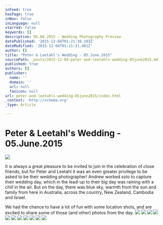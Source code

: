 ```yaml
---
inFeed: true
hasPage: true
inNav: false
inLanguage: null
starred: false
keywords: []
description: 05.06.2015 - Wedding Photography Preview
datePublished: '2015-12-04T01:21:38.203Z'
dateModified: '2015-12-04T01:21:31.481Z'
author: []
title: "Peter & Leetahl's Wedding - 05.June.2015"
sourcePath: _posts/2015-12-04-peter-and-leetahls-wedding-05june2015.md
published: true
authors: []
publisher:
  name: ''
  domain: ''
  url: null
  favicon: null
url: peter-and-leetahls-wedding-05june2015/index.html
_context: 'http://schema.org'
_type: Article

---
```

# Peter & Leetahl's Wedding - 05.June.2015
![](https://the-grid-user-content.s3-us-west-2.amazonaws.com/8d98fd21-7abf-4173-800d-a081668f480e.jpg)

It is always a great pleasure to be invited to join in the celebration of close friends, but for Peter and Leetahl it was an even greater privilege to be asked to be their wedding photographer! Andrew worked solo to capture their wedding day, which in the lead-up to their big day was raining with a chill in the air. But on the day, there was blue sky, warmth from the sun and family from here in Australia, across the country, New Zealand, Cambodia and Israel.

We had the chance to have a lot of fun with some location shots, and are excited to share some of those (and other) photos from the day.
![](https://s3-us-west-2.amazonaws.com/the-grid-img/p/c6d85e1cdc7808b5586041f51d5eb1b7d31bcf04.png)
![](https://s3-us-west-2.amazonaws.com/the-grid-img/p/92d04b0a4e17c2663d47bf80ce642013c74956a0.png)
![](https://s3-us-west-2.amazonaws.com/the-grid-img/p/8003fd7699619e04309a6075249bbc5025220160.png)
![](https://s3-us-west-2.amazonaws.com/the-grid-img/p/7b787551c1ded5c1b6255ae733863b66795639a5.png)
![](https://s3-us-west-2.amazonaws.com/the-grid-img/p/9225a034c63e9aeecadcf210fd3682d7b4c9ba0c.png)
![](https://s3-us-west-2.amazonaws.com/the-grid-img/p/d753e55cb34d65b2ac0a38ef1559fec6bd70acd0.png)
![](https://s3-us-west-2.amazonaws.com/the-grid-img/p/ac4cff9237f90d48404d11894a06d872e126f4fd.png)
![](https://s3-us-west-2.amazonaws.com/the-grid-img/p/48ba1486756fefe83d74e9190db1e3864d0917c9.png)
![](https://the-grid-user-content.s3-us-west-2.amazonaws.com/9095cbde-680b-4b69-ba1a-4538924932aa.png)
![](https://s3-us-west-2.amazonaws.com/the-grid-img/p/448bb061546dfe6371467b1079b7ad58f0886d21.png)
![](https://s3-us-west-2.amazonaws.com/the-grid-img/p/9cb568dd75f226def6afc3b1bda7d8267996f6e3.png)